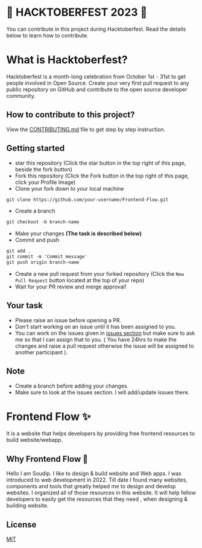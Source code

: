 # 🌟 HACKTOBERFEST 2023 🌟
You can contribute in this project during Hacktoberfest. Read the details below to learn how to contribute.

# What is Hacktoberfest?
Hacktoberfest is a month-long celebration from October 1st - 31st to get people involved in Open Source. Create your very first pull request to any public repository on GitHub and contribute to the open source developer community.

## How to contribute to this project?

View the [CONTRIBUTING.md](https://github.com/front-runner-sd/Frontend-Flow/blob/main/CONTRIBUTING.md) file to get step by step instruction.

## Getting started
* star this repository (Click the star button in the top right of this page, beside the fork button)
* Fork this repository (Click the Fork button in the top right of this page, click your Profile Image)
* Clone your fork down to your local machine

```markdown
git clone https://github.com/your-username/Frontend-Flow.git

```
* Create a branch

```markdown
git checkout -b branch-name
```
* Make your changes __(The task is described below)__
* Commit and push

```markdown
git add .
git commit -m 'Commit message'
git push origin branch-name
```
* Create a new pull request from your forked repository (Click the `New Pull Request` button located at the top of your repo)
* Wait for your PR review and merge approval!

## Your task
* Please raise an issue before opening a PR.
* Don't start working on an issue until it has been assigned to you.
* You can work on the issues given in [issues section](https://github.com/front-runner-sd/Frontend-Flow/issues) but make sure to ask me so that I can assign that to you. ( You have 24hrs to make the changes and raise a pull request otherwise the issue will be assigned to another participant ).

## Note
* Create a branch before adding your changes.
* Make sure to look at the issues section. I will add/update issues there.

# Frontend Flow ✨
It is a website that helps developers by providing free frontend resources to build website/webapp.


## Why Frontend Flow 🤔

Hello I am Soudip. I like to design & build website and Web apps. I was introduced to web development in 2022. Till date I found many websites, components and tools that greatly helped me to design and develop websites. I organized all of those resources in this website. It will help fellow developers to easily get the resources that they need , when designing & building website.


## License

[MIT](https://choosealicense.com/licenses/mit/)
